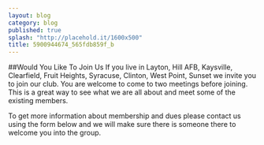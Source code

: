 ```yaml
---
layout: blog
category: blog
published: true
splash: "http://placehold.it/1600x500"
title: 5900944674_565fdb859f_b
---
```


##Would You Like To Join Us
If you live in Layton, Hill AFB, Kaysville, Clearfield, Fruit Heights, Syracuse, Clinton, West Point, Sunset we invite you to join our club. You are welcome to come to two meetings before joining. This is a great way to see what we are all about and meet some of the existing members. 

To get more information about membership and dues please contact us using the form below and we will make sure there is someone there to welcome you into the group.
